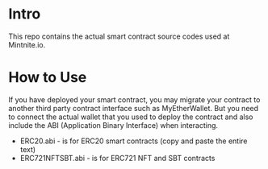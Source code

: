 # Intro
This repo contains the actual smart contract source codes used at Mintnite.io.

# How to Use
If you have deployed your smart contract, you may migrate your contract to another third party contract interface such as MyEtherWallet. But you need to connect the actual wallet that you used to deploy the contract and also include the ABI (Application Binary Interface) when interacting.

* ERC20.abi - is for ERC20 smart contracts (copy and paste the entire text)
* ERC721NFTSBT.abi - is for ERC721 NFT and SBT contracts 
